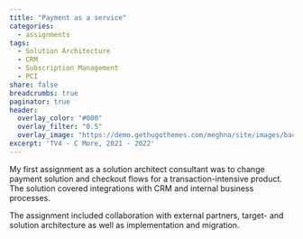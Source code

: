 ```yaml
---
title: "Payment as a service"
categories: 
  - assignments
tags:
  - Solution Architecture
  - CRM
  - Subscription Management
  - PCI
share: false
breadcrumbs: true
paginator: true
header:
  overlay_color: "#000"
  overlay_filter: "0.5"
  overlay_image: "https://demo.gethugothemes.com/meghna/site/images/backgrounds/hero-area.jpg"
excerpt: 'TV4 - C More, 2021 - 2022'
---
```


My first assignment as a solution architect consultant was to change payment solution and checkout flows for a transaction-intensive product. 
The solution covered integrations with CRM and internal business processes. 

The assignment included collaboration with external partners, target- and solution architecture as well as implementation and migration. 





